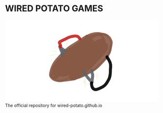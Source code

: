 # WIRED POTATO GAMES
 <img src="potato.png" alt="wired potato logo">
The official repository for wired-potato.github.io
